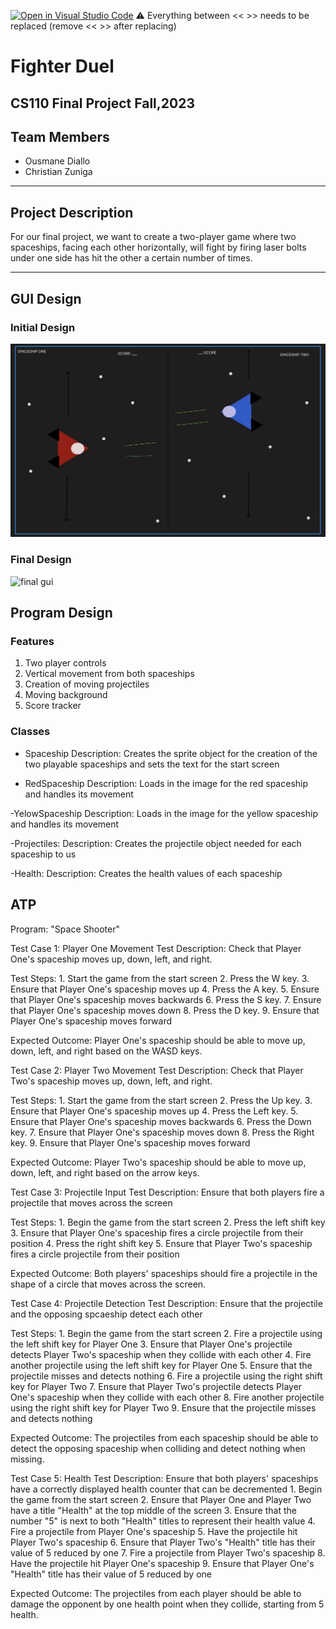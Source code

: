 [![Open in Visual Studio Code](https://classroom.github.com/assets/open-in-vscode-718a45dd9cf7e7f842a935f5ebbe5719a5e09af4491e668f4dbf3b35d5cca122.svg)](https://classroom.github.com/online_ide?assignment_repo_id=12862594&assignment_repo_type=AssignmentRepo)
:warning: Everything between << >> needs to be replaced (remove << >> after replacing)

# Fighter Duel
## CS110 Final Project  Fall,2023

## Team Members

- Ousmane Diallo
- Christian Zuniga

***

## Project Description

For our final project, we want to create a two-player game where two spaceships, facing each other horizontally, will fight by firing laser bolts under one side has hit the other a certain number of times.

***    

## GUI Design

### Initial Design

![initial gui](assets/Initial_GUI.jpg)

### Final Design

![final gui](assets/final_GUI.png)

## Program Design

### Features

1. Two player controls
2. Vertical movement from both spaceships
3. Creation of moving projectiles
4. Moving background
5. Score tracker

### Classes

- Spaceship
Description: Creates the sprite object for the creation of the two playable spaceships and sets the text for the start screen

- RedSpaceship
Description: Loads in the image for the red spaceship and handles its movement

-YelowSpaceship
Description: Loads in the image for the yellow spaceship and handles its movement

-Projectiles:
Description: Creates the projectile object needed for each spaceship to us

-Health:
Description: Creates the health values of each spaceship

## ATP

Program: "Space Shooter"

Test Case 1: Player One Movement
Test Description: Check that Player One's spaceship moves up, down, left, and right.

Test Steps:
    1. Start the game from the start screen
    2. Press the W key.
    3. Ensure that Player One's spaceship moves up
    4. Press the A key.
    5. Ensure that Player One's spaceship moves backwards
    6. Press the S key.
    7. Ensure that Player One's spaceship moves down
    8. Press the D key.
    9. Ensure that Player One's spaceship moves forward
    
Expected Outcome: Player One's spaceship should be able to move up, down, left, and right based on the WASD keys.


Test Case 2: Player Two Movement
Test Description: Check that Player Two's spaceship moves up, down, left, and right.

Test Steps:
    1. Start the game from the start screen
    2. Press the Up key.
    3. Ensure that Player One's spaceship moves up
    4. Press the Left key.
    5. Ensure that Player One's spaceship moves backwards
    6. Press the Down key.
    7. Ensure that Player One's spaceship moves down
    8. Press the Right key.
    9. Ensure that Player One's spaceship moves forward
    
Expected Outcome: Player Two's spaceship should be able to move up, down, left, and right based on the arrow keys.


Test Case 3: Projectile Input 
Test Description: Ensure that both players fire a projectile that moves across the screen

Test Steps:
    1. Begin the game from the start screen
    2. Press the left shift key
    3. Ensure that Player One's spaceship fires a circle projectile from their position
    4. Press the right shift key
    5. Ensure that Player Two's spaceship fires a circle projectile from their position
    
Expected Outcome: Both players' spaceships should fire a projectile in the shape of a circle that moves across the screen.

Test Case 4: Projectile Detection
Test Description: Ensure that the projectile and the opposing spcaeship detect each other

Test Steps:
    1. Begin the game from the start screen
    2. Fire a projectile using the left shift key for Player One
    3. Ensure that Player One's projectile detects Player Two's spaceship when they collide with each other
    4. Fire another projectile using the left shift key for Player One
    5. Ensure that the projectile misses and detects nothing
    6. Fire a projectile using the right shift key for Player Two
    7. Ensure that Player Two's projectile detects Player One's spaceship when they collide with each other
    8. Fire another projectile using the right shift key for Player Two
    9. Ensure that the projectile misses and detects nothing
    
Expected Outcome: The projectiles from each spaceship should be able to detect the opposing spaceship when colliding and detect nothing when missing.

Test Case 5: Health
Test Description: Ensure that both players' spaceships have a correctly displayed health counter that can be decremented
    1. Begin the game from the start screen
    2. Ensure that Player One and Player Two have a title "Health" at the top middle of the screen
    3. Ensure that the number "5" is next to both "Health" titles to represent their health value
    4. Fire a projectile from Player One's spaceship
    5. Have the projectile hit Player Two's spaceship
    6. Ensure that Player Two's "Health" title has their value of 5 reduced by one
    7. Fire a projectile from Player Two's spaceship
    8. Have the projectile hit Player One's spaceship
    9. Ensure that Player One's "Health" title has their value of 5 reduced by one

Expected Outcome: The projectiles from each player should be able to damage the opponent by one health point when they collide, starting from 5 health.

